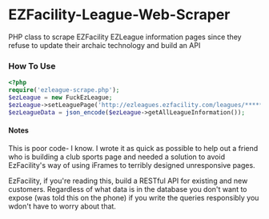 # EZFacility-League-Web-Scraper
PHP class to scrape EZFacility EZLeague information pages since they refuse to update their archaic technology and build an API

### How To Use

```php
<?php
require('ezleague-scrape.php');
$ezLeague = new FuckEzLeague;
$ezLeague->setLeaguePage('http://ezleagues.ezfacility.com/leagues/*****/*****.aspx?framed=1');
$ezLeagueData = json_encode($ezLeague->getAllLeagueInformation());
```

#### Notes
This is poor code- I know. I wrote it as quick as possible to help out a friend who is building a club sports page and needed a solution to avoid EzFacility's way of using iFrames to terribly designed unresponsive pages.

EzFacility, if you're reading this, build a RESTful API for existing and new customers. Regardless of what data is in the database you don't want to expose (was told this on the phone) if you write the queries responsibly you wdon't have to worry about that.
